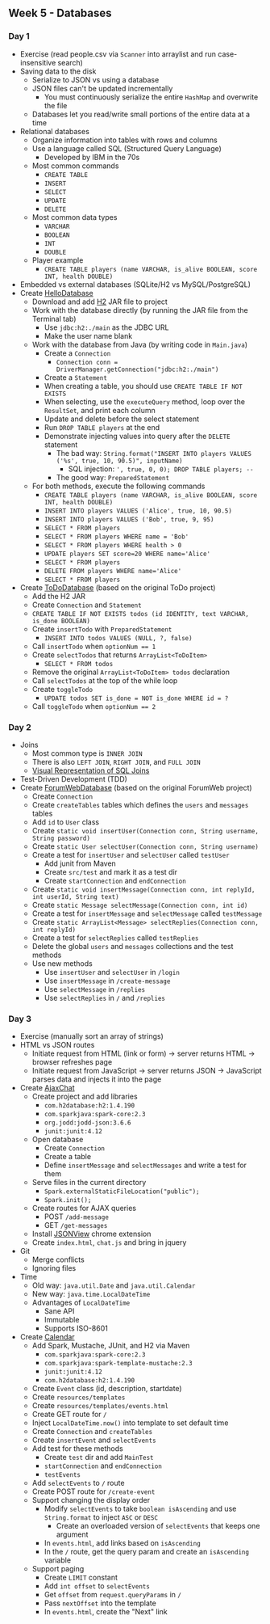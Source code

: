 ## Week 5 - Databases

### Day 1

* Exercise (read people.csv via `Scanner` into arraylist and run case-insensitive search)
* Saving data to the disk
  * Serialize to JSON vs using a database
  * JSON files can't be updated incrementally
    * You must continuously serialize the entire `HashMap` and overwrite the file
  * Databases let you read/write small portions of the entire data at a time
* Relational databases
  * Organize information into tables with rows and columns
  * Use a language called SQL (Structured Query Language)
    * Developed by IBM in the 70s
  * Most common commands
    * `CREATE TABLE`
    * `INSERT`
    * `SELECT`
    * `UPDATE`
    * `DELETE`
  * Most common data types
    * `VARCHAR`
    * `BOOLEAN`
    * `INT`
    * `DOUBLE`
  * Player example
    * `CREATE TABLE players (name VARCHAR, is_alive BOOLEAN, score INT, health DOUBLE)`
* Embedded vs external databases (SQLite/H2 vs MySQL/PostgreSQL)
* Create [HelloDatabase](../projects/HelloDatabase)
  * Download and add [H2](http://www.h2database.com/html/main.html) JAR file to project
  * Work with the database directly (by running the JAR file from the Terminal tab)
    * Use `jdbc:h2:./main` as the JDBC URL
    * Make the user name blank
  * Work with the database from Java (by writing code in `Main.java`)
    * Create a `Connection`
      * `Connection conn = DriverManager.getConnection("jdbc:h2:./main")`
    * Create a `Statement`
    * When creating a table, you should use `CREATE TABLE IF NOT EXISTS`
    * When selecting, use the `executeQuery` method, loop over the `ResultSet`, and print each column
    * Update and delete before the select statement
    * Run `DROP TABLE players` at the end
    * Demonstrate injecting values into query after the `DELETE` statement
      * The bad way: `String.format("INSERT INTO players VALUES ('%s', true, 10, 90.5)", inputName)`
        * SQL injection: `', true, 0, 0); DROP TABLE players; --`
      * The good way: `PreparedStatement`
  * For both methods, execute the following commands
    * `CREATE TABLE players (name VARCHAR, is_alive BOOLEAN, score INT, health DOUBLE)`
    * `INSERT INTO players VALUES ('Alice', true, 10, 90.5)`
    * `INSERT INTO players VALUES ('Bob', true, 9, 95)`
    * `SELECT * FROM players`
    * `SELECT * FROM players WHERE name = 'Bob'`
    * `SELECT * FROM players WHERE health > 0`
    * `UPDATE players SET score=20 WHERE name='Alice'`
    * `SELECT * FROM players`
    * `DELETE FROM players WHERE name='Alice'`
    * `SELECT * FROM players`
* Create [ToDoDatabase](../projects/ToDoDatabase) (based on the original ToDo project)
  * Add the H2 JAR
  * Create `Connection` and `Statement`
  * `CREATE TABLE IF NOT EXISTS todos (id IDENTITY, text VARCHAR, is_done BOOLEAN)`
  * Create `insertTodo` with `PreparedStatement`
    * `INSERT INTO todos VALUES (NULL, ?, false)`
  * Call `insertTodo` when `optionNum == 1`
  * Create `selectTodos` that returns `ArrayList<ToDoItem>`
    * `SELECT * FROM todos`
  * Remove the original `ArrayList<ToDoItem> todos` declaration
  * Call `selectTodos` at the top of the while loop
  * Create `toggleTodo`
    * `UPDATE todos SET is_done = NOT is_done WHERE id = ?`
  * Call `toggleTodo` when `optionNum == 2`

### Day 2

* Joins
  * Most common type is `INNER JOIN`
  * There is also `LEFT JOIN`, `RIGHT JOIN`, and `FULL JOIN`
  * [Visual Representation of SQL Joins](http://www.codeproject.com/Articles/33052/Visual-Representation-of-SQL-Joins)
* Test-Driven Development (TDD)
* Create [ForumWebDatabase](../projects/ForumWebDatabase) (based on the original ForumWeb project)
  * Create `Connection`
  * Create `createTables` tables which defines the `users` and `messages` tables
  * Add `id` to `User` class
  * Create `static void insertUser(Connection conn, String username, String password)`
  * Create `static User selectUser(Connection conn, String username)`
  * Create a test for `insertUser` and `selectUser` called `testUser`
    * Add junit from Maven
    * Create `src/test` and mark it as a test dir
    * Create `startConnection` and `endConnection`
  * Create `static void insertMessage(Connection conn, int replyId, int userId, String text)`
  * Create `static Message selectMessage(Connection conn, int id)`
  * Create a test for `insertMessage` and `selectMessage` called `testMessage`
  * Create `static ArrayList<Message> selectReplies(Connection conn, int replyId)`
  * Create a test for `selectReplies` called `testReplies`
  * Delete the global `users` and `messages` collections and the test methods
  * Use new methods
    * Use `insertUser` and `selectUser` in `/login`
    * Use `insertMessage` in `/create-message`
    * Use `selectMessage` in `/replies`
    * Use `selectReplies` in `/` and `/replies`

### Day 3

* Exercise (manually sort an array of strings)
* HTML vs JSON routes
  * Initiate request from HTML (link or form) -> server returns HTML -> browser refreshes page
  * Initiate request from JavaScript -> server returns JSON -> JavaScript parses data and injects it into the page
* Create [AjaxChat](../projects/AjaxChat)
  * Create project and add libraries
    * `com.h2database:h2:1.4.190`
    * `com.sparkjava:spark-core:2.3`
    * `org.jodd:jodd-json:3.6.6`
    * `junit:junit:4.12`
  * Open database
    * Create `Connection`
    * Create a table
    * Define `insertMessage` and `selectMessages` and write a test for them
  * Serve files in the current directory
    * `Spark.externalStaticFileLocation("public");`
    * `Spark.init();`
  * Create routes for AJAX queries
    * POST `/add-message`
    * GET `/get-messages`
  * Install [JSONView](https://chrome.google.com/webstore/detail/jsonview/chklaanhfefbnpoihckbnefhakgolnmc?hl=en) chrome extension
  * Create `index.html`, `chat.js` and bring in jquery
* Git
  * Merge conflicts
  * Ignoring files
* Time
  * Old way: `java.util.Date` and `java.util.Calendar`
  * New way: `java.time.LocalDateTime`
  * Advantages of `LocalDateTime`
    * Sane API
    * Immutable
    * Supports ISO-8601
* Create [Calendar](../projects/Calendar)
  * Add Spark, Mustache, JUnit, and H2 via Maven
    * `com.sparkjava:spark-core:2.3`
    * `com.sparkjava:spark-template-mustache:2.3`
    * `junit:junit:4.12`
    * `com.h2database:h2:1.4.190`
  * Create `Event` class (id, description, startdate)
  * Create `resources/templates`
  * Create `resources/templates/events.html`
  * Create GET route for `/`
  * Inject `LocalDateTime.now()` into template to set default time
  * Create `Connection` and `createTables`
  * Create `insertEvent` and `selectEvents`
  * Add test for these methods
    * Create `test` dir and add `MainTest`
    * `startConnection` and `endConnection`
    * `testEvents`
  * Add `selectEvents` to `/` route
  * Create POST route for `/create-event`
  * Support changing the display order
    * Modify `selectEvents` to take `boolean isAscending` and use `String.format` to inject `ASC` or `DESC`
      * Create an overloaded version of `selectEvents` that keeps one argument
    * In `events.html`, add links based on `isAscending`
    * In the `/` route, get the query param and create an `isAscending` variable
  * Support paging
    * Create `LIMIT` constant
    * Add `int offset` to `selectEvents`
    * Get `offset` from `request.queryParams` in `/`
    * Pass `nextOffset` into the template
    * In `events.html`, create the "Next" link

